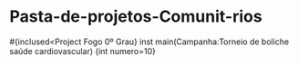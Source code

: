# Pasta-de-projetos-Comunit-rios
#{inclused<Project Fogo 0º Grau}
inst main(Campanha:Torneio de boliche saúde cardiovascular)
{int numero=10}

